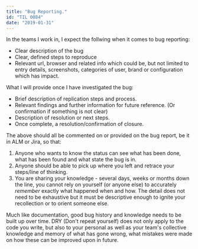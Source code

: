 ```yaml
---
title: "Bug Reporting."
id: "TIL 0084"
date: "2019-01-31"
---
```


In the teams I work in, I expect the follwing when it comes to bug reporting: 


* Clear description of the bug
* Clear, defined steps to reproduce
* Relevant url, browser and related info which could be, but not limited to entry details, screenshots, categories of user, brand or configuration which has impact. 


What I will provide once I have investigated the bug: 


* Brief description of replication steps and process.
* Relevant findings and further information for future reference. (Or confirmation if something is not clear)
* Description of resolution or next steps. 
* Once complete, a resolution/confirmation of closure. 


The above should all be commented on or provided on the bug report, be it in ALM or Jira, so that: 


1. Anyone who wants to know the status can see what has been done, what has been found and what state the bug is in.
2. Anyone should be able to pick up where you left and retrace your steps/line of thinking.
3. You are sharing your knowledge - several days, weeks or months down the line, you cannot rely on yourself (or anyone else) to accurately *remember* exactly what happened when and how. The detail does not need to be exhaustive but it must be descriptive enough to ignite your recollection or to orient someone else. 


Much like documentation, good bug history and knowledge needs to be built up over time. DRY (Don't repeat yourself) does not only apply to the code you write, but also to your personal as well as your team's collective knowledge and memory of what has gone wrong, what mistakes were made on how these can be improved upon in future. 